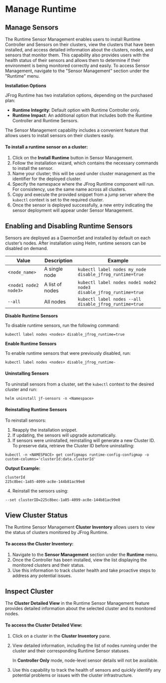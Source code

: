 # Manage Runtime

## Manage **Sensors**

The Runtime Sensor Management enables users to install Runtime Controller and Sensors on their clusters, view the clusters that have been installed, and access detailed information about the clusters, nodes, and sensors that monitor them. This capability also provides users with the health status of their sensors and allows them to determine if their environment is being monitored correctly and easily. To access Sensor Management, navigate to the "Sensor Management" section under the "Runtime" menu.

**Installation Options**

JFrog Runtime has two installation options, depending on the purchased plan:

* **Runtime Integrity**: Default option with Runtime Controller only.
* **Runtime Impact**: An additional option that includes both the Runtime Controller and Runtime Sensors.

The Sensor Management capability includes a convenient feature that allows users to install sensors on their clusters easily.

#### To install a runtime sensor on a cluster:

1. Click on the **Install Runtime** button in Sensor Management.
2. Follow the installation wizard, which contains the necessary commands to install the sensor.
3. Name your cluster; this will be used under cluster management as the identifier for the deployed cluster.
4. Specify the namespace where the JFrog Runtime component will run. For consistency, use the same name across all clusters.
5. Copy and execute the provided snippet from a jump server where the `kubectl` context is set to the required cluster.
6. Once the sensor is deployed successfully, a new entry indicating the sensor deployment will appear under Sensor Management.

## **Enabling and Disabling Runtime Sensors**

Sensors are deployed as a DaemonSet and installed by default on each cluster’s nodes. After installation using Helm, runtime sensors can be disabled on demand.

| **Value**             | **Description** | **Example**                                                        |
| --------------------- | --------------- | ------------------------------------------------------------------ |
| <`node_name>`         | A single node   | `kubectl label nodes my_node disable_jfrog_runtime=true`           |
| <`node1 node2 node3>` | A list of nodes | `kubectl label nodes node1 node2 node3 disable_jfrog_runtime=true` |
| `--all`               | All nodes       | `kubectl label nodes --all disable_jfrog_runtime=true`             |

**Disable Runtime Sensors**&#x20;

&#x20;To disable runtime sensors, run the following command:

```
kubectl label nodes <nodes> disable_jfrog_runtime=true
```

**Enable Runtime Sensors**

To enable runtime sensors that were previously disabled, run:

```
kubectl label nodes <nodes> disable_jfrog_runtime-
```

#### Uninstalling Sensors

To uninstall sensors from a cluster, set the `kubectl` context to the desired cluster and run:

```
helm uninstall jf-sensors -n <Namespace>
```

#### Reinstalling Runtime Sensors

To reinstall sensors:

1. Reapply the installation snippet.
2. If updating, the sensors will upgrade automatically.
3. If sensors were uninstalled, reinstalling will generate a new Cluster ID. To preserve data, retrieve the Cluster ID before uninstalling:

```
kubectl -n <NAMESPACE> get configmaps runtime-config-configmap -o custom-columns='clusterId:data.clusterId'
```

**Output Example:**

```
clusterId
225c8bec-1a85-4099-ac8e-144b81ac99e8
```

4. Reinstall the sensors using:

```
--set clusterID=225c8bec-1a85-4099-ac8e-144b81ac99e8
```

## **View Cluster Status**

The Runtime Sensor Management **Cluster Inventory** allows users to view the status of clusters monitored by JFrog Runtime.

#### To access the Cluster Inventory:

1. Navigate to the **Sensor Management** section under the **Runtime** menu.
2. Once the Controller has been installed, view the list displaying the monitored clusters and their status.
3. Use this information to track cluster health and take proactive steps to address any potential issues.

## **Inspect Cluster**

The **Cluster Detailed View** in the Runtime Sensor Management feature provides detailed information about the selected cluster and its monitored nodes.

#### To access the Cluster Detailed View:

1. Click on a cluster in the **Cluster Inventory** pane.
2.  View detailed information, including the list of nodes running under the cluster and their corresponding Runtime Sensor statuses.

    In **Controller Only** mode, node-level sensor details will not be available.
3. Use this capability to track the health of sensors and quickly identify any potential problems or issues with the cluster infrastructure.
